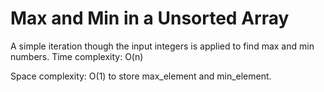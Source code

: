 Max and Min in a Unsorted Array
===============================

A simple iteration though the input integers is applied to find max and min numbers. 
Time complexity: O(n)

Space complexity: O(1) to store max_element and min_element.
